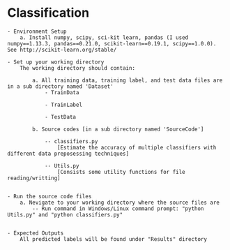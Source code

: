 # Classification

	- Environment Setup
		a. Install numpy, scipy, sci-kit learn, pandas (I used numpy==1.13.3, pandas==0.21.0, scikit-learn==0.19.1, scipy==1.0.0). See http://scikit-learn.org/stable/
		
	- Set up your working directory
		The working directory should contain:
		
			a. All training data, training label, and test data files are in a sub directory named 'Dataset'
				- TrainData 
						
				- TrainLabel 
				
				- TestData 
				
			b. Source codes [in a sub directory named 'SourceCode']
			
				-- classifiers.py 
					[Estimate the accuracy of multiple classifiers with different data preposessing techniques]
					
				-- Utils.py
					[Consists some utility functions for file reading/writting]
				
			 
	- Run the source code files
		a. Nevigate to your working directory where the source files are
			-- Run command in Windows/Linux command prompt: "python Utils.py" and "python classifiers.py"
		
		
	- Expected Outputs 
		All predicted labels will be found under "Results" directory
			
		 
		 

